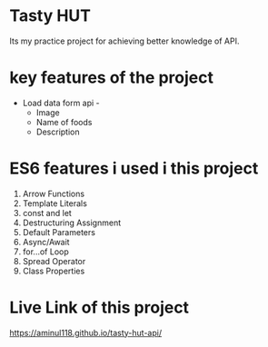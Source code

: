 # Tasty HUT

Its my practice project for achieving better knowledge of API.

# key features of the project

- Load data form api -
  - Image
  - Name of foods
  - Description

# ES6 features i used i this project

1. Arrow Functions
2. Template Literals
3. const and let
4. Destructuring Assignment
5. Default Parameters
6. Async/Await
7. for...of Loop
8. Spread Operator
9. Class Properties

# Live Link of this project

https://aminul118.github.io/tasty-hut-api/
